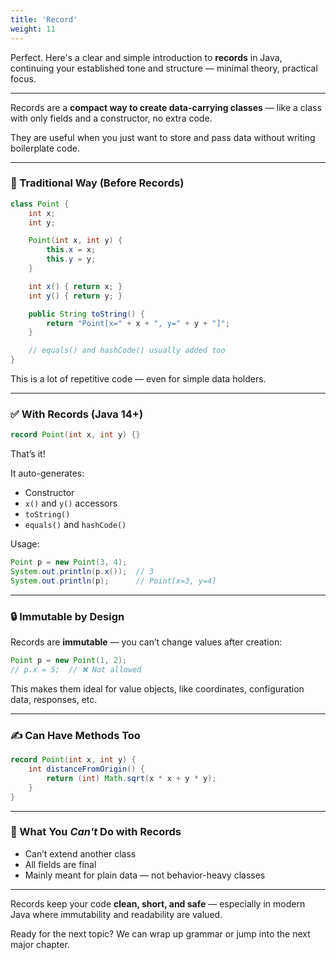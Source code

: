 ```yaml
---
title: 'Record'
weight: 11
---
```


Perfect. Here's a clear and simple introduction to **records** in Java, continuing your established tone and structure — minimal theory, practical focus.

---

Records are a **compact way to create data-carrying classes** — like a class with only fields and a constructor, no extra code.

They are useful when you just want to store and pass data without writing boilerplate code.

---

### 🧾 Traditional Way (Before Records)

```java
class Point {
    int x;
    int y;

    Point(int x, int y) {
        this.x = x;
        this.y = y;
    }

    int x() { return x; }
    int y() { return y; }

    public String toString() {
        return "Point[x=" + x + ", y=" + y + "]";
    }

    // equals() and hashCode() usually added too
}
```

This is a lot of repetitive code — even for simple data holders.

---

### ✅ With Records (Java 14+)

```java
record Point(int x, int y) {}
```

That’s it!

It auto-generates:

* Constructor
* `x()` and `y()` accessors
* `toString()`
* `equals()` and `hashCode()`

Usage:

```java
Point p = new Point(3, 4);
System.out.println(p.x());  // 3
System.out.println(p);      // Point[x=3, y=4]
```

---

### 🔒 Immutable by Design

Records are **immutable** — you can’t change values after creation:

```java
Point p = new Point(1, 2);
// p.x = 5;  // ❌ Not allowed
```

This makes them ideal for value objects, like coordinates, configuration data, responses, etc.

---

### ✍️ Can Have Methods Too

```java
record Point(int x, int y) {
    int distanceFromOrigin() {
        return (int) Math.sqrt(x * x + y * y);
    }
}
```

---

### 🚫 What You *Can't* Do with Records

* Can’t extend another class
* All fields are final
* Mainly meant for plain data — not behavior-heavy classes

---

Records keep your code **clean, short, and safe** — especially in modern Java where immutability and readability are valued.

Ready for the next topic? We can wrap up grammar or jump into the next major chapter.
